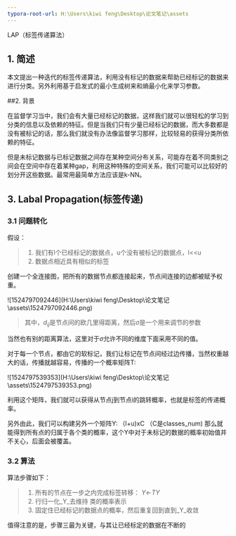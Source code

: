 ```yaml
---
typora-root-url: H:\Users\kiwi feng\Desktop\论文笔记\assets
---
```


LAP（标签传递算法）

## 1. 简述

本文提出一种迭代的标签传递算法，利用没有标记的数据来帮助已经标记的数据来进行分类。另外利用基于启发式的最小生成树来和熵最小化来学习参数。

##2. 背景

在监督学习当中，我们会有大量已经标记的数据，这样我们就可以很轻松的学习到分类的信息以及依赖的特征。但是当我们只有少量已经标记的数据，而大多数都是没有被标记的话，那么我们就没有办法像监督学习那样，比较轻易的获得分类所依赖的特征。

但是未标记数据与已标记数据之间存在某种空间分布关系，可能存在着不同类别之间会在空间中存在着某种gap，利用这种特殊的空间关系，我们可能可以比较好的划分开这些数据。最常用最简单方法应该是k-NN。

## 3. Labal Propagation(标签传递)

### 3.1 问题转化

假设：

> 1. 我们有l个已经标记的数据点，u个没有被标记的数据点，l<<u
> 2. 数据点相近具有相似的标签

创建一个全连接图，把所有的数据节点都连接起来，节点间连接的边都被赋予权重。



![1524797092446](H:\Users\kiwi feng\Desktop\论文笔记\assets\1524797092446.png)

>其中，$d_{ij}$是节点间的欧几里得距离，然后$\sigma$是一个用来调节的参数

当然也有别的距离算法，这里对于$\sigma$允许不同的维度下面采用不同的值。

对于每一个节点，都由它的软标记，我们让标记在节点间经过边传播，当然权重越大的话，传播就越容易，传播的一个概率矩阵T:

![1524797539353](H:\Users\kiwi feng\Desktop\论文笔记\assets\1524797539353.png)

利用这个矩阵，我们就可以获得从节点j到节点i的跳转概率，也就是标签的传递概率。

另外由此，我们可以构建另外一个矩阵Y: （l+u)xC （C是classes_num) 那么就能得到所有点的归属于各个类的概率，这个Y中对于未标记的数据的概率初始值并不关心，后面会被覆盖。

### 3.2 算法

算法步骤如下：

> 1. 所有的节点在一步之内完成标签转移： _Y_<-_TY_
> 2. 行归一化_Y_去维持 类的概率表示
> 3. 固定住已经标记的数据点的概率，然后重复回到直到_Y_收敛

值得注意的是，步骤三最为关键，与其让已经标定的数据在不断的

